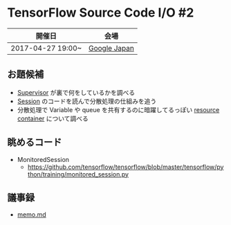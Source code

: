 # TensorFlow Source Code I/O #2

| 開催日 | 会場 |
|:-:|:-:|
| 2017-04-27 19:00~ | [Google Japan](https://www.google.co.jp/maps/place/Google+Japan/@35.6601447,139.7272358,17.91z/data=!3m1!5s0x60188b77a7f6fcf5:0x571df4600f51bdfb!4m5!3m4!1s0x60188b770913970d:0xccc3467fcb15b353!8m2!3d35.6604105!4d139.7292645) |

## お題候補

* [Supervisor](https://www.tensorflow.org/programmers_guide/supervisor) が裏で何をしているかを調べる
* [Session](https://www.tensorflow.org/api_docs/python/tf/Session) のコードを読んで分散処理の仕組みを追う
* 分散処理で Variable や queue を共有するのに暗躍してるっぽい [resource container](https://www.tensorflow.org/api_docs/python/tf/Graph#container) について調べる

## 眺めるコード

* MonitoredSession
  - https://github.com/tensorflow/tensorflow/blob/master/tensorflow/python/training/monitored_session.py

## 議事録

* [memo.md](memo.md)
